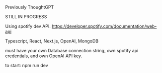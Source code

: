 Previously ThoughtGPT

STILL IN PROGRESS

Using spotify dev API.
https://developer.spotify.com/documentation/web-api

Typescript, React, Next.js, OpenAI, MongoDB

must have your own Database connection string, own spotify api credentials, and own OpenAI API key.


to start: npm run dev
